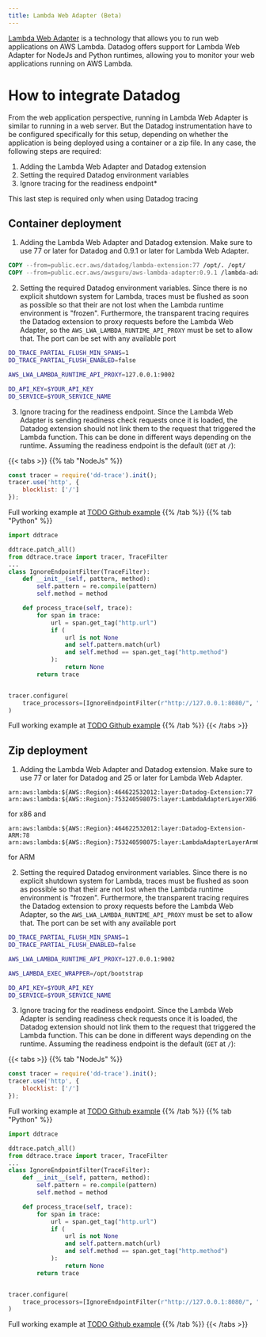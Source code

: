 ```yaml
---
title: Lambda Web Adapter (Beta)
---
```


[Lambda Web Adapter](https://github.com/awslabs/aws-lambda-web-adapter) is a technology that allows you to run web applications on AWS Lambda. Datadog offers support for Lambda Web Adapter for NodeJs and Python runtimes, allowing you to monitor your web applications running on AWS Lambda.

# How to integrate Datadog

From the web application perspective, running in Lambda Web Adapter is similar to running in a web server. But the Datadog instrumentation have to be configured specifically for this setup, depending on whether the application is being deployed using a container or a zip file.
In any case, the following steps are required:

1. Adding the Lambda Web Adapter and Datadog extension
2. Setting the required Datadog environment variables
3. Ignore tracing for the readiness endpoint\*

This last step is required only when using Datadog tracing

## Container deployment

1. Adding the Lambda Web Adapter and Datadog extension. Make sure to use 77 or later for Datadog and 0.9.1 or later for Lambda Web Adapter.

```Dockerfile
COPY --from=public.ecr.aws/datadog/lambda-extension:77 /opt/. /opt/
COPY --from=public.ecr.aws/awsguru/aws-lambda-adapter:0.9.1 /lambda-adapter /opt/extensions/lambda-adapter
```

2. Setting the required Datadog environment variables. Since there is no explicit shutdown system for Lambda, traces must be flushed as soon as possible so that their are not lost when the Lambda runtime environment is "frozen". Furthermore, the transparent tracing requires the Datadog extension to proxy requests before the Lambda Web Adapter, so the `AWS_LWA_LAMBDA_RUNTIME_API_PROXY` must be set to allow that. The port can be set with any available port

```bash
DD_TRACE_PARTIAL_FLUSH_MIN_SPANS=1
DD_TRACE_PARTIAL_FLUSH_ENABLED=false

AWS_LWA_LAMBDA_RUNTIME_API_PROXY=127.0.0.1:9002

DD_API_KEY=$YOUR_API_KEY
DD_SERVICE=$YOUR_SERVICE_NAME
```

3. Ignore tracing for the readiness endpoint. Since the Lambda Web Adapter is sending readiness check requests once it is loaded, the Datadog extension should not link them to the request that triggered the Lambda function. This can be done in different ways depending on the runtime. Assuming the readiness endpoint is the default (`GET` at `/`):

{{< tabs >}}
{{% tab "NodeJs" %}}

```js
const tracer = require('dd-trace').init();
tracer.use('http', {
    blocklist: ['/']
});
```

Full working example at [TODO Github example](https://github.com/awslabs/aws-lambda-web-adapter/pull/602)
{{% /tab %}}
{{% tab "Python" %}}

```python
import ddtrace

ddtrace.patch_all()
from ddtrace.trace import tracer, TraceFilter
...
class IgnoreEndpointFilter(TraceFilter):
    def __init__(self, pattern, method):
        self.pattern = re.compile(pattern)
        self.method = method

    def process_trace(self, trace):
        for span in trace:
            url = span.get_tag("http.url")
            if (
                url is not None
                and self.pattern.match(url)
                and self.method == span.get_tag("http.method")
            ):
                return None
        return trace


tracer.configure(
    trace_processors=[IgnoreEndpointFilter(r"http://127.0.0.1:8080/", "GET")]
)

```

Full working example at [TODO Github example](https://github.com/awslabs/aws-lambda-web-adapter/pull/602)
{{% /tab %}}
{{< /tabs >}}

## Zip deployment

1. Adding the Lambda Web Adapter and Datadog extension. Make sure to use 77 or later for Datadog and 25 or later for Lambda Web Adapter.

```
arn:aws:lambda:${AWS::Region}:464622532012:layer:Datadog-Extension:77
arn:aws:lambda:${AWS::Region}:753240598075:layer:LambdaAdapterLayerX86:25
```

for x86 and

```
arn:aws:lambda:${AWS::Region}:464622532012:layer:Datadog-Extension-ARM:78
arn:aws:lambda:${AWS::Region}:753240598075:layer:LambdaAdapterLayerArm64:25
```

for ARM

2. Setting the required Datadog environment variables. Since there is no explicit shutdown system for Lambda, traces must be flushed as soon as possible so that their are not lost when the Lambda runtime environment is "frozen". Furthermore, the transparent tracing requires the Datadog extension to proxy requests before the Lambda Web Adapter, so the `AWS_LWA_LAMBDA_RUNTIME_API_PROXY` must be set to allow that. The port can be set with any available port

```bash
DD_TRACE_PARTIAL_FLUSH_MIN_SPANS=1
DD_TRACE_PARTIAL_FLUSH_ENABLED=false

AWS_LWA_LAMBDA_RUNTIME_API_PROXY=127.0.0.1:9002

AWS_LAMBDA_EXEC_WRAPPER=/opt/bootstrap

DD_API_KEY=$YOUR_API_KEY
DD_SERVICE=$YOUR_SERVICE_NAME
```

3. Ignore tracing for the readiness endpoint. Since the Lambda Web Adapter is sending readiness check requests once it is loaded, the Datadog extension should not link them to the request that triggered the Lambda function. This can be done in different ways depending on the runtime. Assuming the readiness endpoint is the default (`GET` at `/`):

{{< tabs >}}
{{% tab "NodeJs" %}}

```js
const tracer = require('dd-trace').init();
tracer.use('http', {
    blocklist: ['/']
});
```

Full working example at [TODO Github example](https://github.com/awslabs/aws-lambda-web-adapter/pull/602)
{{% /tab %}}
{{% tab "Python" %}}

```python
import ddtrace

ddtrace.patch_all()
from ddtrace.trace import tracer, TraceFilter
...
class IgnoreEndpointFilter(TraceFilter):
    def __init__(self, pattern, method):
        self.pattern = re.compile(pattern)
        self.method = method

    def process_trace(self, trace):
        for span in trace:
            url = span.get_tag("http.url")
            if (
                url is not None
                and self.pattern.match(url)
                and self.method == span.get_tag("http.method")
            ):
                return None
        return trace


tracer.configure(
    trace_processors=[IgnoreEndpointFilter(r"http://127.0.0.1:8080/", "GET")]
)

```

Full working example at [TODO Github example](https://github.com/awslabs/aws-lambda-web-adapter/pull/602)
{{% /tab %}}
{{< /tabs >}}
